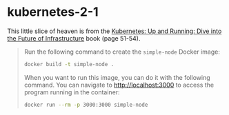 # kubernetes-2-1

This little slice of heaven is from the [Kubernetes: Up and Running: Dive into the Future of Infrastructure](https://www.amazon.com/dp/1492046531/ref=cm_sw_em_r_mt_dp_U_djJjEbT2XQHWE) book (page 51-54).

> Run the following command to create the `simple-node` Docker image:
> ```sh
> docker build -t simple-node .
> ```
> When you want to run this image, you can do it with the following command. You can navigate to <http://localhost:3000> to access the program running in the container:
> ```sh
> docker run --rm -p 3000:3000 simple-node
> ```
